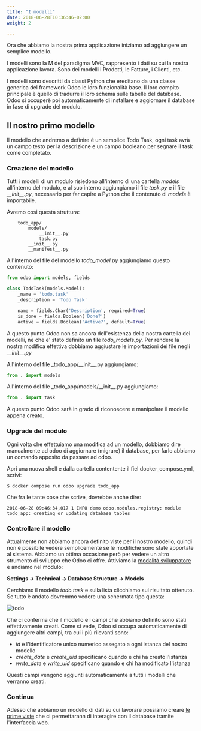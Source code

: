 ```yaml
---
title: "I modelli"
date: 2018-06-28T10:36:46+02:00
weight: 2

---
```


Ora che abbiamo la nostra prima applicazione iniziamo ad aggiungere un semplice modello.

I modelli sono la M del paradigma MVC, rappresento i dati su cui la nostra applicazione lavora. Sono dei modelli i Prodotti, le Fatture, i Clienti, etc.

I modelli sono descritti da classi Python che ereditano da una classe generica del framework Odoo le loro funzionalità base. Il loro compito principale è quello di tradurre il loro schema sulle tabelle del database. Odoo si occuperè poi automaticamente di installare e aggiornare il database in fase di upgrade del modulo.

## Il nostro primo modello

Il modello che andremo a definire è un semplice Todo Task, ogni task avrà un campo testo per la descrizione e un campo booleano per segnare il task come completato.

### Creazione del modello

Tutti i modelli di un modulo risiedono all'interno di una cartella _models_ all'interno del modulo, e al suo interno aggiungiamo il file _task.py_ e il file _\_\_init\_\_.py_, necessario per far capire a Python che il contenuto di _models_ è importabile.

Avremo cosi questa struttura:

```
    todo_app/
        models/
            __init__.py
            task.py
        __init__.py
        __manifest__.py
```

All'interno del file del modello _todo\_model.py_ aggiungiamo questo contenuto:

```python
from odoo import models, fields

class TodoTask(models.Model):
    _name = 'todo.task'
    _description = 'Todo Task'

    name = fields.Char('Description', required=True)
    is_done = fields.Boolean('Done?')
    active = fields.Boolean('Active?', default=True)

```

A questo punto Odoo non sa ancora dell'esistenza della nostra cartella dei modelli, ne che e' stato definito un file _todo\_models.py_. Per rendere la nostra modifica effettiva dobbiamo aggiustare le importazioni dei file negli _\_\_init\_\_.py_

All'interno del file _todo\_app/\_\_init\_\_.py aggiungiamo:

```python
from . import models
```

All'interno del file _todo\_app/models/\_\_init\_\_.py aggiungiamo:

```python
from . import task
```

A questo punto Odoo sarà in grado di riconoscere e manipolare il modello appena creato.

### Upgrade del modulo

Ogni volta che effettuiamo una modifica ad un modello, dobbiamo dire manualmente ad odoo di aggiornare (migrare) il database, per farlo abbiamo un comando 
apposito da passare ad odoo. 

Apri una nuova shell e dalla cartella contentente il fiel docker\_compose.yml, scrivi:

```
$ docker compose run odoo upgrade todo_app
```

Che fra le tante cose che scrive, dovrebbe anche dire:

```
2018-06-28 09:46:34,017 1 INFO demo odoo.modules.registry: module todo_app: creating or updating database tables
```

### Controllare il modello

Attualmente non abbiamo ancora definito viste per il nostro modello, quindi non è possibile vedere semplicemente se le modifiche sono state apportate al sistema. Abbiamo un ottima occasione però per vedere un altro strumento di sviluppo che Odoo ci offre. Attiviamo la [modalità sviluppatore](/odoo.workshop/first_app/primo_modulo/#la-modalità-sviluppatore) e andiamo nel modulo:

**Settings -> Technical -> Database Structure -> Models** 

Cerchiamo il modello _todo.task_ e sulla lista clicchiamo sul risultato ottenuto. Se tutto è andato dovremmo vedere una schermata tipo questa:

![todo](/odoo.workshop/screen/primo_modello/modello.png?width=60pc)

Che ci conferma che il modello e i campi che abbiamo definito sono stati effettivamente creati. Come si vede, Odoo si occupa automaticamente di aggiungere altri campi, tra cui i più rilevanti sono:

- _id_ è l'identificatore unico numerico assegato a ogni istanza del nostro modello
- _create\_date_ e _create\_uid_ specificano quando e chi ha creato l'istanza
- _write\_date_ e _write\_uid_ specificano quando e chi ha modificato l'istanza

Questi campi vengono aggiunti automaticamente a tutti i modelli che verranno creati.

### Continua

Adesso che abbiamo un modello di dati su cui lavorare possiamo creare [le prime viste](/odoo.workshop/first_app/prime_viste/) che ci permettarann di interagire con il database tramite l'interfaccia web.